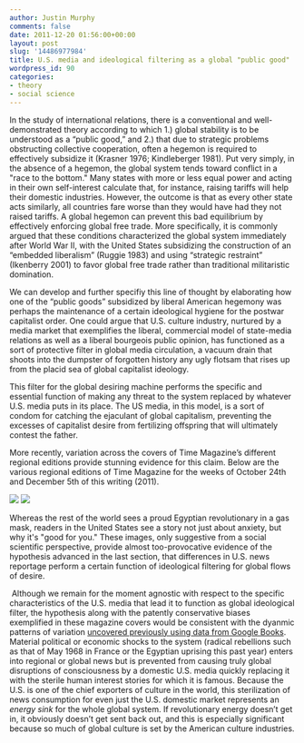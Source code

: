 ```yaml
---
author: Justin Murphy
comments: false
date: 2011-12-20 01:56:00+00:00
layout: post
slug: '14486977984'
title: U.S. media and ideological filtering as a global "public good"
wordpress_id: 90
categories:
- theory
- social science
---
```


In the study of international relations, there is a conventional and well-demonstrated theory according to which 1.) global stability is to be understood as a “public good,” and 2.) that due to strategic problems obstructing collective cooperation, often a hegemon is required to effectively subsidize it (Krasner 1976; Kindleberger 1981). Put very simply, in the absence of a hegemon, the global system tends toward conflict in a "race to the bottom." Many states with more or less equal power and acting in their own self-interest calculate that, for instance, raising tariffs will help their domestic industries. However, the outcome is that as every other state acts similarly, all countries fare worse than they would have had they not raised tariffs. A global hegemon can prevent this bad equilibrium by effectively enforcing global free trade. More specifically, it is commonly argued that these conditions characterized the global system immediately after World War II, with the United States subsidizing the construction of an “embedded liberalism” (Ruggie 1983) and using “strategic restraint” (Ikenberry 2001) to favor global free trade rather than traditional militaristic domination.




We can develop and further specifiy this line of thought by elaborating how one of the “public goods” subsidized by liberal American hegemony was perhaps the maintenance of a certain ideological hygiene for the postwar capitalist order. One could argue that U.S. culture industry, nurtured by a media market that exemplifies the liberal, commercial model of state-media relations as well as a liberal bourgeois public opinion, has functioned as a sort of protective filter in global media circulation, a vacuum drain that shoots into the dumpster of forgotten history any ugly flotsam that rises up from the placid sea of global capitalist ideology. 




This filter for the global desiring machine performs the specific and essential function of making any threat to the system replaced by whatever U.S. media puts in its place. The US media, in this model, is a sort of condom for catching the ejaculant of global capitalism, preventing the excesses of capitalist desire from fertilizing offspring that will ultimately contest the father.




More recently, variation across the covers of Time Magazine’s different regional editions provide stunning evidence for this claim. Below are the various regional editions of Time Magazine for the weeks of October 24th and December 5th of this writing (2011).


![][image-1]
![][image-2]


Whereas the rest of the world sees a proud Egyptian revolutionary in a gas mask, readers in the United States see a story not just about anxiety, but why it's "good for you." These images, only suggestive from a social scientific perspective, provide almost too-provocative evidence of the hypothesis advanced in the last section, that differences in U.S. news reportage perform a certain function of ideological filtering for global flows of desire. 




 Although we remain for the moment agnostic with respect to the specific characteristics of the U.S. media that lead it to function as global ideological filter, the hypothesis along with the patently conservative biases exemplified in these magazine covers would be consistent with the dyanmic patterns of variation [uncovered previously using data from Google Books][1]. Material political or economic shocks to the system (radical rebellions such as that of May 1968 in France or the Egyptian uprising this past year) enters into regional or global news but is prevented from causing truly global disruptions of consciousness by a domestic U.S. media quickly replacing it with the sterile human interest stories for which it is famous. Because the U.S. is one of the chief exporters of culture in the world, this sterilization of news consumption for even just the U.S. domestic market represents an _energy sink_ for the whole global system. If revolutionary energy doesn’t get in, it obviously doesn’t get sent back out, and this is especially significant because so much of global culture is set by the American culture industries.

[1]:	http://Justin%20Murphyields.tumblr.com/post/14483036324/a-return-of-the-repressed-preliminary-theory-and

[image-1]:	http://media.tumblr.com/tumblr_lwhb4v7QFj1qz9517.png
[image-2]:	http://media.tumblr.com/tumblr_lwhb0p8eU01qz9517.png
